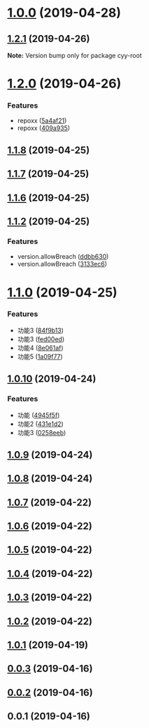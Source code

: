 # [1.0.0](https://github.com/cyyjs/lerna-test/compare/v1.2.0...v1.0.0) (2019-04-28)



## [1.2.1](https://github.com/cyyjs/lerna-test/compare/v1.2.0...v1.2.1) (2019-04-26)

**Note:** Version bump only for package cyy-root





# [1.2.0](https://github.com/cyyjs/lerna-test/compare/v1.1.8...v1.2.0) (2019-04-26)


### Features

* repoxx ([5a4af21](https://github.com/cyyjs/lerna-test/commit/5a4af21))
* repoxx ([409a935](https://github.com/cyyjs/lerna-test/commit/409a935))



## [1.1.8](https://github.com/cyyjs/lerna-test/compare/v1.1.7...v1.1.8) (2019-04-25)



## [1.1.7](https://github.com/cyyjs/lerna-test/compare/v1.1.6...v1.1.7) (2019-04-25)



## [1.1.6](https://github.com/cyyjs/lerna-test/compare/v1.1.2...v1.1.6) (2019-04-25)



## [1.1.2](https://github.com/cyyjs/lerna-test/compare/v1.1.1...v1.1.2) (2019-04-25)


### Features

* version.allowBreach ([ddbb630](https://github.com/cyyjs/lerna-test/commit/ddbb630))
* version.allowBreach ([3133ec6](https://github.com/cyyjs/lerna-test/commit/3133ec6))



# [1.1.0](https://github.com/cyyjs/lerna-test/compare/v1.0.10...v1.1.0) (2019-04-25)


### Features

* 功能3 ([84f9b13](https://github.com/cyyjs/lerna-test/commit/84f9b13))
* 功能3 ([fed00ed](https://github.com/cyyjs/lerna-test/commit/fed00ed))
* 功能4 ([8e061af](https://github.com/cyyjs/lerna-test/commit/8e061af))
* 功能5 ([1a09f77](https://github.com/cyyjs/lerna-test/commit/1a09f77))



## [1.0.10](https://github.com/cyyjs/lerna-test/compare/v1.0.9...v1.0.10) (2019-04-24)


### Features

* 功能 ([4945f5f](https://github.com/cyyjs/lerna-test/commit/4945f5f))
* 功能2 ([431e1d2](https://github.com/cyyjs/lerna-test/commit/431e1d2))
* 功能3 ([0258eeb](https://github.com/cyyjs/lerna-test/commit/0258eeb))



## [1.0.9](https://github.com/cyyjs/lerna-test/compare/v1.0.8...v1.0.9) (2019-04-24)



## [1.0.8](https://github.com/cyyjs/lerna-test/compare/v1.0.7...v1.0.8) (2019-04-24)



## [1.0.7](https://github.com/cyyjs/lerna-test/compare/v1.0.6...v1.0.7) (2019-04-22)



## [1.0.6](https://github.com/cyyjs/lerna-test/compare/v1.0.5...v1.0.6) (2019-04-22)



## [1.0.5](https://github.com/cyyjs/lerna-test/compare/v1.0.4...v1.0.5) (2019-04-22)



## [1.0.4](https://github.com/cyyjs/lerna-test/compare/v1.0.3...v1.0.4) (2019-04-22)



## [1.0.3](https://github.com/cyyjs/lerna-test/compare/v1.0.2...v1.0.3) (2019-04-22)



## [1.0.2](https://github.com/cyyjs/lerna-test/compare/v1.0.1...v1.0.2) (2019-04-22)



## [1.0.1](https://github.com/cyyjs/lerna-test/compare/v0.0.3...v1.0.1) (2019-04-19)



## [0.0.3](https://github.com/cyyjs/lerna-test/compare/v0.0.2...v0.0.3) (2019-04-16)



## [0.0.2](https://github.com/cyyjs/lerna-test/compare/v0.0.1...v0.0.2) (2019-04-16)



## 0.0.1 (2019-04-16)



